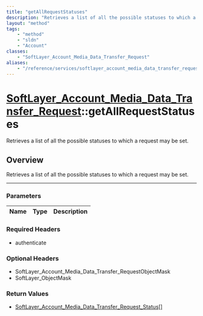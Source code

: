```yaml
---
title: "getAllRequestStatuses"
description: "Retrieves a list of all the possible statuses to which a request may be set."
layout: "method"
tags:
    - "method"
    - "sldn"
    - "Account"
classes:
    - "SoftLayer_Account_Media_Data_Transfer_Request"
aliases:
    - "/reference/services/softlayer_account_media_data_transfer_request/getAllRequestStatuses"
---
```

# [SoftLayer_Account_Media_Data_Transfer_Request](/reference/services/SoftLayer_Account_Media_Data_Transfer_Request)::getAllRequestStatuses

Retrieves a list of all the possible statuses to which a request may be set.


## Overview 
Retrieves a list of all the possible statuses to which a request may be set.

-----

### Parameters 
|Name | Type | Description |
| --- | --- | --- |


### Required Headers
* authenticate


### Optional Headers
* SoftLayer_Account_Media_Data_Transfer_RequestObjectMask
* SoftLayer_ObjectMask

### Return Values
* <a href='/reference/datatypes/SoftLayer_Account_Media_Data_Transfer_Request_Status'>SoftLayer_Account_Media_Data_Transfer_Request_Status[] </a>




